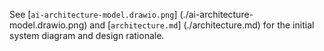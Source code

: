 See [`ai-architecture-model.drawio.png`] (./ai-architecture-model.drawio.png)
and [`architecture.md`] (./architecture.md)
for the initial system diagram and design rationale.
